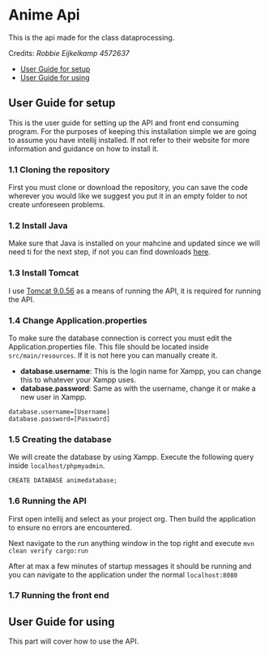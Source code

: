 # Anime Api
This is the api made for the class dataprocessing.

Credits: _Robbie Eijkelkamp 4572637_

* [User Guide for setup](https://github.com/Madlyaza/anime-java#user-guide-for-setup)
* [User Guide for using](https://github.com/Madlyaza/anime-java#user-guide-for-using)
 
## User Guide for setup
This is the user guide for setting up the API and front end consuming program.
For the purposes of keeping this installation simple we are going to assume you have intellij installed. If not refer to their website for more information and guidance on how to install it.

### 1.1 Cloning the repository
First you must clone or download the repository, you can save the code wherever you would like we suggest you put it in an empty folder to not create unforeseen problems.

### 1.2 Install Java
Make sure that Java is installed on your mahcine and updated since we will need ti for the next step, if not you can find downloads [here](https://www.java.com/nl/download/manual.jsp). 

### 1.3 Install Tomcat
I use [Tomcat 9.0.56](https://tomcat.apache.org/download-90.cgi) as a means of running the API, it is required for running the API.

### 1.4 Change Application.properties
To make sure the database connection is correct you must edit the Application.properties file. This file should be located inside ```src/main/resources```. If it is not here you can manually create it.

* **database.username**: This is the login name for Xampp, you can change this to whatever your Xampp uses.
* **database.password**: Same as with the username, change it or make a new user in Xampp.

```properties
database.username=[Username]
database.password=[Password]
```

### 1.5 Creating the database
We will create the database by using Xampp. Execute the following query inside ```localhost/phpmyadmin```.

```mysql
CREATE DATABASE animedatabase;
```

### 1.6 Running the API
First open intellij and select as your project org. Then build the application to ensure no errors are encountered.

Next navigate to the run anything window in the top right and execute ```mvn clean verify cargo:run```

After at max a few minutes of startup messages it should be running and you can navigate to the application under the normal ```localhost:8080```

### 1.7 Running the front end

## User Guide for using
This part will cover how to use the API.






